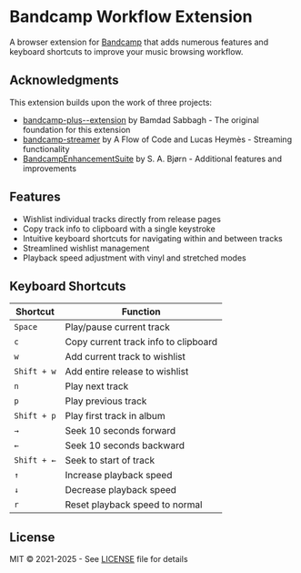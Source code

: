 # Bandcamp Workflow Extension

A browser extension for [Bandcamp](https://www.bandcamp.com/) that adds numerous features and keyboard shortcuts to improve your music browsing workflow.

## Acknowledgments

This extension builds upon the work of three projects:

- [bandcamp-plus--extension](https://github.com/bamdadfr/bandcamp-plus--extension) by Bamdad Sabbagh - The original foundation for this extension
- [bandcamp-streamer](https://github.com/AFlowOfCode/bandcamp-streamer) by A Flow of Code and Lucas Heymès - Streaming functionality
- [BandcampEnhancementSuite](https://github.com/sabjorn/BandcampEnhancementSuite) by S. A. Bjørn - Additional features and improvements

## Features

- Wishlist individual tracks directly from release pages
- Copy track info to clipboard with a single keystroke
- Intuitive keyboard shortcuts for navigating within and between tracks
- Streamlined wishlist management
- Playback speed adjustment with vinyl and stretched modes

## Keyboard Shortcuts

| Shortcut | Function |
|----------|----------|
| `Space` | Play/pause current track |
| `c` | Copy current track info to clipboard |
| `w` | Add current track to wishlist |
| `Shift + w` | Add entire release to wishlist |
| `n` | Play next track |
| `p` | Play previous track |
| `Shift + p` | Play first track in album |
| `→` | Seek 10 seconds forward |
| `←` | Seek 10 seconds backward |
| `Shift + ←` | Seek to start of track |
| `↑` | Increase playback speed |
| `↓` | Decrease playback speed |
| `r` | Reset playback speed to normal |

## License

MIT © 2021-2025 - See [LICENSE](LICENSE) file for details
